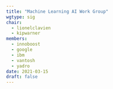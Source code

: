 ```yaml
---
title: "Machine Learning AI Work Group"
wgtype: sig
chair:
  - lionelclavien
  - kipwarner
members:
  - innoboost
  - google
  - ibm
  - vantosh
  - yadro
date: 2021-03-15
draft: false
---
```

